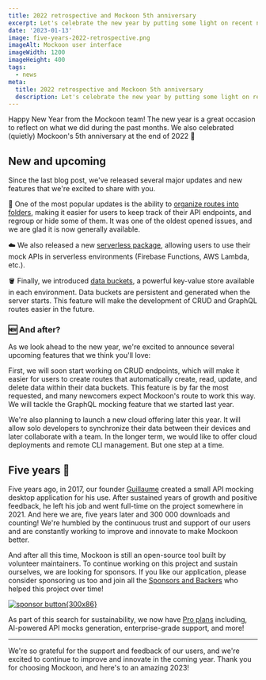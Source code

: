 ```yaml
---
title: 2022 retrospective and Mockoon 5th anniversary
excerpt: Let's celebrate the new year by putting some light on recent new features (folders, data buckets, etc.) and five years of Mockooning
date: '2023-01-13'
image: five-years-2022-retrospective.png
imageAlt: Mockoon user interface
imageWidth: 1200
imageHeight: 400
tags:
  - news
meta:
  title: 2022 retrospective and Mockoon 5th anniversary
  description: Let's celebrate the new year by putting some light on recent new features (folders, data buckets, etc.) and five years of Mockooning
---
```


Happy New Year from the Mockoon team! The new year is a great occasion to reflect on what we did during the past months. We also celebrated (quietly) Mockoon's 5th anniversary at the end of 2022 🎉

## New and upcoming

Since the last blog post, we've released several major updates and new features that we're excited to share with you.

📁 One of the most popular updates is the ability to [organize routes into folders](/docs/latest/api-endpoints/folders/), making it easier for users to keep track of their API endpoints, and regroup or hide some of them. It was one of the oldest opened issues, and we are glad it is now generally available.

☁️ We also released a new [serverless package](/serverless/), allowing users to use their mock APIs in serverless environments (Firebase Functions, AWS Lambda, etc.).

🪣 Finally, we introduced [data buckets](http://localhost:3000/tutorials/use-persisting-data-buckets/), a powerful key-value store available in each environment. Data buckets are persistent and generated when the server starts. This feature will make the development of CRUD and GraphQL routes easier in the future.

### 🆕 And after?

As we look ahead to the new year, we're excited to announce several upcoming features that we think you'll love:

First, we will soon start working on CRUD endpoints, which will make it easier for users to create routes that automatically create, read, update, and delete data within their data buckets. This feature is by far the most requested, and many newcomers expect Mockoon's route to work this way.
We will tackle the GraphQL mocking feature that we started last year.

We're also planning to launch a new cloud offering later this year. It will allow solo developers to synchronize their data between their devices and later collaborate with a team.
In the longer term, we would like to offer cloud deployments and remote CLI management. But one step at a time.

## Five years 🎂

Five years ago, in 2017, our founder [Guillaume](https://github.com/255kb/) created a small API mocking desktop application for his use. After sustained years of growth and positive feedback, he left his job and went full-time on the project somewhere in 2021. And here we are, five years later and 300&nbsp;000 downloads and counting!
We're humbled by the continuous trust and support of our users and are constantly working to improve and innovate to make Mockoon better.

And after all this time, Mockoon is still an open-source tool built by volunteer maintainers. To continue working on this project and sustain ourselves, we are looking for sponsors.
If you like our application, please consider sponsoring us too and join all the [Sponsors and Backers](https://github.com/mockoon/mockoon/blob/main/backers.md) who helped this project over time!

[![sponsor button{300x86}](/images/sponsor-btn.png)](https://github.com/sponsors/mockoon)

As part of this search for sustainability, we now have [Pro plans](/pro/) including, AI-powered API mocks generation, enterprise-grade support, and more!

---

We're so grateful for the support and feedback of our users, and we're excited to continue to improve and innovate in the coming year. Thank you for choosing Mockoon, and here's to an amazing 2023!

